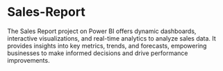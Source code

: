 # Sales-Report
The Sales Report project on Power BI offers dynamic dashboards, interactive visualizations, and real-time analytics to analyze sales data. It provides insights into key metrics, trends, and forecasts, empowering businesses to make informed decisions and drive performance improvements.
